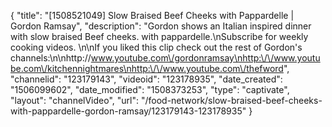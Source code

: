 {
    "title": "[1508521049] Slow Braised Beef Cheeks with Pappardelle | Gordon Ramsay",
    "description": "Gordon shows an Italian inspired dinner with slow braised Beef cheeks. with pappardelle.\nSubscribe for weekly cooking videos. \n\nIf you liked this clip check out the rest of Gordon's channels:\n\nhttp:\/\/www.youtube.com\/gordonramsay\nhttp:\/\/www.youtube.com\/kitchennightmares\nhttp:\/\/www.youtube.com\/thefword",
    "channelid": "123179143",
    "videoid": "123178935",
    "date_created": "1506099602",
    "date_modified": "1508373253",
    "type": "captivate",
    "layout": "channelVideo",
    "url": "\/food-network\/slow-braised-beef-cheeks-with-pappardelle-gordon-ramsay\/123179143-123178935"
}
